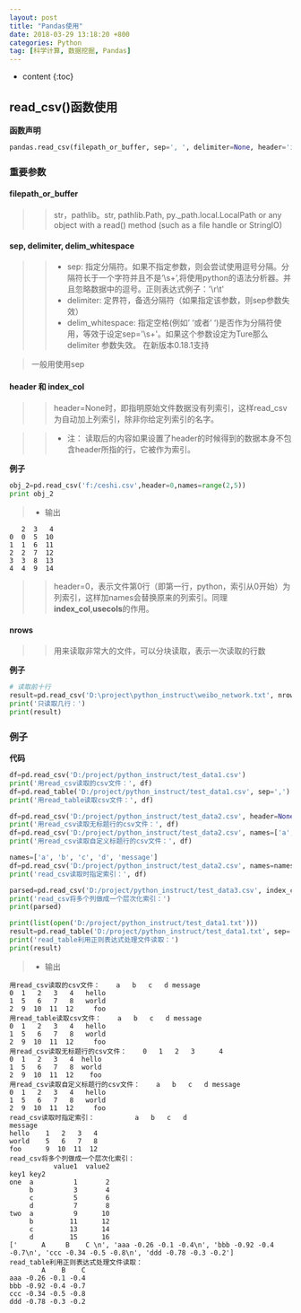 ```yaml
---
layout: post
title: "Pandas使用"
date: 2018-03-29 13:18:20 +800
categories: Python
tag: [科学计算, 数据挖掘, Pandas]
---
```

* content
{:toc}


## read_csv()函数使用

**函数声明**

```python
pandas.read_csv(filepath_or_buffer, sep=', ', delimiter=None, header='infer', names=None, index_col=None, usecols=None, squeeze=False, prefix=None, mangle_dupe_cols=True, dtype=None, engine=None, converters=None, true_values=None, false_values=None, skipinitialspace=False, skiprows=None, nrows=None, na_values=None, keep_default_na=True, na_filter=True, verbose=False, skip_blank_lines=True, parse_dates=False, infer_datetime_format=False, keep_date_col=False, date_parser=None, dayfirst=False, iterator=False, chunksize=None, compression='infer', thousands=None, decimal=b'.', lineterminator=None, quotechar='"', quoting=0, escapechar=None, comment=None, encoding=None, dialect=None, tupleize_cols=False, error_bad_lines=True, warn_bad_lines=True, skipfooter=0, skip_footer=0, doublequote=True, delim_whitespace=False, as_recarray=False, compact_ints=False, use_unsigned=False, low_memory=True, buffer_lines=None, memory_map=False, float_precision=None)
```

### 重要参数

#### filepath_or_buffer

>> str，pathlib。str, pathlib.Path, py._path.local.LocalPath or any object with a read() method (such as a file handle or StringIO)

#### sep, delimiter, delim_whitespace 

>> * sep: 
    指定分隔符。如果不指定参数，则会尝试使用逗号分隔。分隔符长于一个字符并且不是‘\s+’,将使用python的语法分析器。并且忽略数据中的逗号。正则表达式例子：'\r\t'
>> * delimiter:
定界符，备选分隔符（如果指定该参数，则sep参数失效）
>> * delim_whitespace:
指定空格(例如’ ‘或者’ ‘)是否作为分隔符使用，等效于设定sep='\s+'。如果这个参数设定为Ture那么delimiter 参数失效。
在新版本0.18.1支持

> 一般用使用sep

#### header 和 index_col

>> header=None时，即指明原始文件数据没有列索引，这样read_csv为自动加上列索引，除非你给定列索引的名字。

>> * 注： 读取后的内容如果设置了header的时候得到的数据本身不包含header所指的行，它被作为索引。


**例子**

```python
obj_2=pd.read_csv('f:/ceshi.csv',header=0,names=range(2,5))
print obj_2
```

> * 输出

```
   2  3   4
0  0  5  10
1  1  6  11
2  2  7  12
3  3  8  13
4  4  9  14
```

>> header=0，表示文件第0行（即第一行，python，索引从0开始）为列索引，这样加names会替换原来的列索引。同理**index_col**,**usecols**的作用。


#### nrows

>> 用来读取非常大的文件，可以分块读取，表示一次读取的行数
 
 **例子**
```python
# 读取前十行
result=pd.read_csv('D:\project\python_instruct\weibo_network.txt', nrows=10)
print('只读取几行：')
print(result)
```

### 例子

**代码**

```python
df=pd.read_csv('D:/project/python_instruct/test_data1.csv')
print('用read_csv读取的csv文件：', df)
df=pd.read_table('D:/project/python_instruct/test_data1.csv', sep=',')
print('用read_table读取csv文件：', df)

df=pd.read_csv('D:/project/python_instruct/test_data2.csv', header=None)
print('用read_csv读取无标题行的csv文件：', df)
df=pd.read_csv('D:/project/python_instruct/test_data2.csv', names=['a', 'b', 'c', 'd', 'message'])
print('用read_csv读取自定义标题行的csv文件：', df)

names=['a', 'b', 'c', 'd', 'message']
df=pd.read_csv('D:/project/python_instruct/test_data2.csv', names=names, index_col='message')
print('read_csv读取时指定索引：', df)

parsed=pd.read_csv('D:/project/python_instruct/test_data3.csv', index_col=['key1', 'key2'])
print('read_csv将多个列做成一个层次化索引：')
print(parsed)

print(list(open('D:/project/python_instruct/test_data1.txt')))
result=pd.read_table('D:/project/python_instruct/test_data1.txt', sep='\s+')
print('read_table利用正则表达式处理文件读取：')
print(result)
```

> * 输出

```
用read_csv读取的csv文件：    a   b   c   d message
0  1   2   3   4   hello
1  5   6   7   8   world
2  9  10  11  12     foo
用read_table读取csv文件：    a   b   c   d message
0  1   2   3   4   hello
1  5   6   7   8   world
2  9  10  11  12     foo
用read_csv读取无标题行的csv文件：    0   1   2   3      4
0  1   2   3   4  hello
1  5   6   7   8  world
2  9  10  11  12    foo
用read_csv读取自定义标题行的csv文件：    a   b   c   d message
0  1   2   3   4   hello
1  5   6   7   8   world
2  9  10  11  12     foo
read_csv读取时指定索引：          a   b   c   d
message               
hello    1   2   3   4
world    5   6   7   8
foo      9  10  11  12
read_csv将多个列做成一个层次化索引：
           value1  value2
key1 key2                
one  a          1       2
     b          3       4
     c          5       6
     d          7       8
two  a          9      10
     b         11      12
     c         13      14
     d         15      16
['      A     B    C \n', 'aaa -0.26 -0.1 -0.4\n', 'bbb -0.92 -0.4 -0.7\n', 'ccc -0.34 -0.5 -0.8\n', 'ddd -0.78 -0.3 -0.2']
read_table利用正则表达式处理文件读取：
        A    B    C
aaa -0.26 -0.1 -0.4
bbb -0.92 -0.4 -0.7
ccc -0.34 -0.5 -0.8
ddd -0.78 -0.3 -0.2
```

